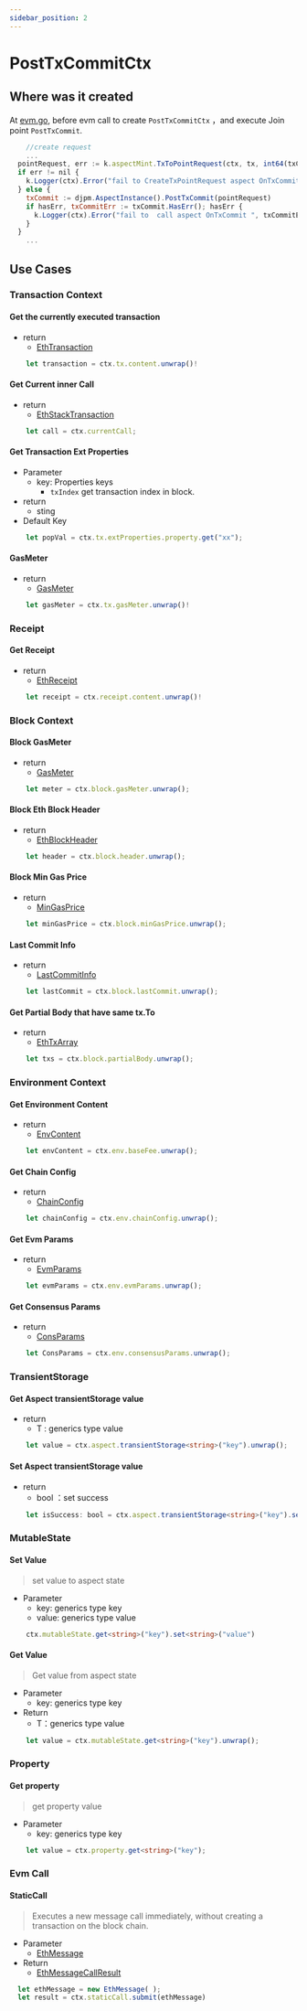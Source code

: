 ```yaml
---
sidebar_position: 2
---
```


# PostTxCommitCtx

>

## Where was it created

At [evm.go](https://github.com/artela-network/artela/blob/cb7101509a52ffcd00e1c2726f7b0fbc7102c918/x/evm/keeper/evm.go#L256),
before evm call to create `PostTxCommitCtx` ，and execute Join point `PostTxCommit`.

<!-- @formatter:off -->
```javascript
    //create request
    ...
  pointRequest, err := k.aspectMint.TxToPointRequest(ctx, tx, int64(txConfig.TxIndex), evmConfig.BaseFee, nil)
  if err != nil {
    k.Logger(ctx).Error("fail to CreateTxPointRequest aspect OnTxCommit ", err)
  } else {
    txCommit := djpm.AspectInstance().PostTxCommit(pointRequest)
    if hasErr, txCommitErr := txCommit.HasErr(); hasErr {
      k.Logger(ctx).Error("fail to  call aspect OnTxCommit ", txCommitErr)
    }
  }
    ...
 ```
<!-- @formatter:on -->

## Use Cases


### Transaction Context

#### Get the currently executed transaction

* return
    * [EthTransaction](/docs/classes/proto.EthTransaction.html)

```typescript
    let transaction = ctx.tx.content.unwrap()!
```

#### Get Current inner Call

* return
    * [EthStackTransaction](/docs/classes/proto.EthStackTransaction.html)

```typescript
    let call = ctx.currentCall;
```

#### Get Transaction Ext Properties

* Parameter
    * key: Properties keys
        * `txIndex` get transaction index in block.
* return
    * sting
* Default Key

```typescript
    let popVal = ctx.tx.extProperties.property.get("xx");
```

#### GasMeter

* return
    * [GasMeter](/docs/classes/proto.GasMeter.html)

```typescript
    let gasMeter = ctx.tx.gasMeter.unwrap()!
```


### Receipt

#### Get Receipt

* return
  * [EthReceipt](/docs/classes/proto.EthReceipt.html)

```typescript
    let receipt = ctx.receipt.content.unwrap()!
```


### Block Context

#### Block GasMeter

* return
    * [GasMeter](/docs/classes/proto.GasMeter.html)

```typescript
    let meter = ctx.block.gasMeter.unwrap();
```

#### Block Eth Block Header

* return
    * [EthBlockHeader](/docs/classes/proto.GasMeter.html)

```typescript
    let header = ctx.block.header.unwrap();
```

#### Block Min Gas Price

* return
    * [MinGasPrice](/docs/classes/proto.MinGasPrice.html)

```typescript
    let minGasPrice = ctx.block.minGasPrice.unwrap();
```

#### Last Commit Info

* return
    * [LastCommitInfo](/docs/classes/proto.LastCommitInfo.html)

```typescript
    let lastCommit = ctx.block.lastCommit.unwrap();
```

#### Get Partial Body that have same tx.To

* return
    * [EthTxArray](/docs/classes/proto.EthTxArray.html)

```typescript
    let txs = ctx.block.partialBody.unwrap();
```

### Environment Context

#### Get Environment Content

* return
    * [EnvContent](/docs/classes/proto.EnvContent.html)

```typescript
    let envContent = ctx.env.baseFee.unwrap();
```

#### Get Chain Config

* return
    * [ChainConfig](/docs/classes/proto.ChainConfig.html)

```typescript
    let chainConfig = ctx.env.chainConfig.unwrap();
```

#### Get Evm Params

* return
    * [EvmParams](/docs/classes/proto.EvmParams.html)

```typescript
    let evmParams = ctx.env.evmParams.unwrap();
```

#### Get Consensus Params

* return
    * [ConsParams](/docs/classes/proto.ConsParams.html)

```typescript
    let ConsParams = ctx.env.consensusParams.unwrap();
```

### TransientStorage

#### Get Aspect transientStorage value

* return
    * T : generics type value

```typescript
    let value = ctx.aspect.transientStorage<string>("key").unwrap();
```

#### Set Aspect transientStorage value

* return
    * bool ：set success

```typescript
    let isSuccess: bool = ctx.aspect.transientStorage<string>("key").set<string>("value");
```

### MutableState

#### Set Value

> set value to aspect state

* Parameter
    * key: generics type key
    * value: generics type value

```typescript
    ctx.mutableState.get<string>("key").set<string>("value")
```

#### Get Value

> Get value from aspect state

* Parameter
    * key: generics type key
* Return
    * T：generics type value

```typescript
    let value = ctx.mutableState.get<string>("key").unwrap();
```

### Property

#### Get property

> get property value

* Parameter
    * key: generics type key

```typescript
    let value = ctx.property.get<string>("key");
```

### Evm Call

#### StaticCall

>Executes a new message call immediately, without creating a transaction on the block chain.

* Parameter
  *  [EthMessage](/docs/classes/proto.EthMessage.html)
* Return
  *  [EthMessageCallResult](/docs/classes/proto.EthMessageCallResult.html)

```typescript
  let ethMessage = new EthMessage( );
  let result = ctx.staticCall.submit(ethMessage)
```
